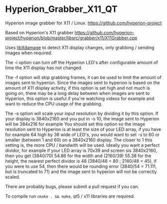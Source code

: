 # Hyperion_Grabber_X11_QT
Hyperion image grabber for X11 / Linux. https://github.com/hyperion-project

Based on Hyperion's X11 grabber https://github.com/hyperion-project/hyperion/blob/master/libsrc/grabber/x11/X11Grabber.cpp

Uses [libXdamage](https://www.freedesktop.org/wiki/Software/XDamage/) to detect X11 display changes, only grabbing / sending images when required.

The -i option can turn off the Hyperion LED's after configurable amount of time the X11 display has not changed.

The -f option will skip grabbing frames, it can be used to limit the amount of images sent to hyperion. Since the images sent to hyperion is based on the amount of X11 display activity, if this option is set high and not much is going on, there may be a long delay between when images are sent to Hyperion, this option is useful if you're watching videos for example and want to reduce the CPU usage of the grabbing.

The -s option will scale your input resolution by dividing it by this option.
If your display is 3840x2160 and you put in -s 10, the image sent to Hyperion will be 384x216 for example
You should set this option so the image resolution sent to Hyperion is at least the size of your LED array, if you have for example 64 high by 36 wide of LED's, you would want to set -s to 60 or smaller (between 1 and 60) on a 3840x2160 display. The closer to 1 this setting is, the more CPU / bandwith will be used.
Ideally you want a perfect dividor, for example if your LED array is 70x39 and screen sis 3840x2160, then you get (3840/70) 54.86 for the width and (2160/39) 55.38 for the height, the nearest perfect dividor is 48 (3840/48 = 80 ; 2160/48 = 45), if you were to use 54, then there would be rounding error (3840/54 = 71.111, but is truncated to 71) and the image sent to hyperion will not be correctly scaled.

There are probably bugs, please submit a pull request if you can.

To compile run `cmake . && make`, qt5 / x11 libraries are required.
